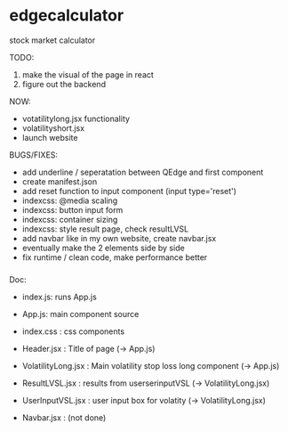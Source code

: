 # edgecalculator
stock market calculator


TODO:
1) make the visual of the page in react
2) figure out the backend 


NOW:
- votatilitylong.jsx functionality
- volatilityshort.jsx
- launch website

BUGS/FIXES:
- add underline / seperatation between QEdge and first component
- create manifest.json 
- add reset function to input component (input type='reset')
- indexcss: @media scaling
- indexcss: button input form
- indexcss: container sizing
- indexcss: style result page, check resultLVSL
- add navbar like in my own website, create navbar.jsx
- eventually make the 2 elements side by side
- fix runtime / clean code, make performance better

###
Doc:

- index.js: runs App.js
- App.js: main component source
- index.css : css components
- Header.jsx : Title of page (-> App.js)
- VolatilityLong.jsx : Main volatility stop loss long component (-> App.js)
- ResultLVSL.jsx : results from userserinputVSL (-> VolatilityLong.jsx)
- UserInputVSL.jsx : user input box for volatity (-> VolatilityLong.jsx)

- Navbar.jsx : (not done)